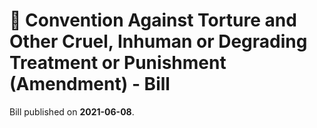 # 📄  Convention Against Torture and Other Cruel, Inhuman or Degrading Treatment or Punishment (Amendment) - Bill

Bill published on **2021-06-08**.
